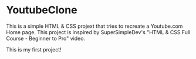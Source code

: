 # YoutubeClone

This is a simple HTML & CSS projext that tries to recreate a Youtube.com Home page. This project is inspired by SuperSimpleDev's "HTML & CSS Full Course - Beginner to Pro" video.

This is my first project! 
